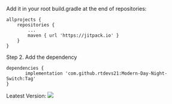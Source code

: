 Add it in your root build.gradle at the end of repositories:

	allprojects {
		repositories {
			...
			maven { url 'https://jitpack.io' }
		}
	}


Step 2. Add the dependency

	dependencies {
	       implementation 'com.github.rtdevs21:Modern-Day-Night-Switch:Tag'
	}

Leatest Version:
[![](https://jitpack.io/v/rtdevs21/Modern-Day-Night-Switch.svg)](https://jitpack.io/#rtdevs21/Modern-Day-Night-Switch)
